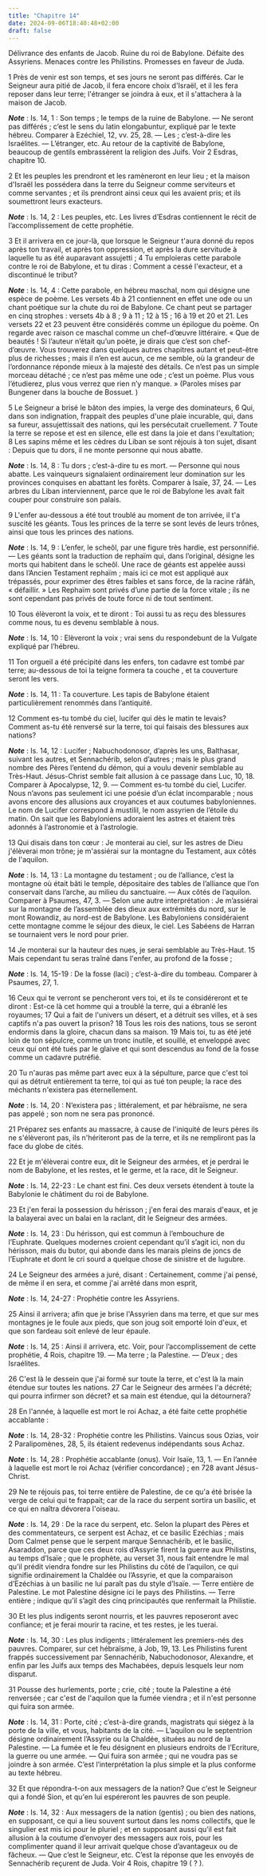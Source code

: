 ```yaml
---
title: "Chapitre 14"
date: 2024-09-06T18:40:48+02:00
draft: false
---
```



Délivrance des enfants de Jacob.
Ruine du roi de Babylone.
Défaite des Assyriens.
Menaces contre les Philistins.
Promesses en faveur de Juda.


1 Près de venir est son temps, et ses jours ne seront pas différés. Car le Seigneur aura pitié de Jacob, il fera encore choix d'Israël, et il les fera reposer dans leur terre; l'étranger se joindra à eux, et il s'attachera à la maison de Jacob.

***Note*** :  Is. 14, 1 : Son temps ; le temps de la ruine de Babylone. ― Ne seront pas différés ; c’est le sens du latin elongabuntur, expliqué par le texte hébreu. Comparer à Ezéchiel, 12, vv. 25, 28. ― Les ; c’est-à-dire les Israélites. ― L’étranger, etc. Au retour de la captivité de Babylone, beaucoup de gentils embrassèrent la religion des Juifs. Voir 2 Esdras, chapitre 10.

2 Et les peuples les prendront et les ramèneront en leur lieu ; et la maison d'Israël les possédera dans la terre du Seigneur comme serviteurs et comme servantes ; et ils prendront ainsi ceux qui les avaient pris; et ils soumettront leurs exacteurs.

***Note*** :  Is. 14, 2 : Les peuples, etc. Les livres d’Esdras contiennent le récit de l’accomplissement de cette prophétie.


3 Et il arrivera en ce jour-là, que lorsque le Seigneur t'aura donné du repos après ton travail, et après ton oppression, et après la dure servitude à laquelle tu as été auparavant assujetti ; 4 Tu emploieras cette parabole contre le roi de Babylone, et tu diras : Comment a cessé l'exacteur, et a discontinué le tribut?

***Note*** :  Is. 14, 4 : Cette parabole, en hébreu maschal, nom qui désigne une espèce de poème. Les versets 4b à 21 contiennent en effet une ode ou un chant poétique sur la chute du roi de Babylone. Ce chant peut se partager en cinq strophes : versets 4b à 8 ; 9 à 11 ; 12 à 15 ; 16 à 19 et 20 et 21. Les versets 22 et 23 peuvent être considérés comme un épilogue du poème. On regarde avec raison ce maschal comme un chef-d’œuvre littéraire. « Que de beautés ! Si l’auteur n’était qu’un poète, je dirais que c’est son chef-d’œuvre. Vous trouverez dans quelques autres chapitres autant et peut-être plus de richesses ; mais il n’en est aucun, ce me semble, où la grandeur de l’ordonnance réponde mieux à la majesté des détails. Ce n’est pas un simple morceau détaché ; ce n’est pas même une ode ; c’est un poème. Plus vous l’étudierez, plus vous verrez que rien n’y manque. » (Paroles mises par Bungener dans la bouche de Bossuet. )


5 Le Seigneur a brisé le bâton des impies, la verge des dominateurs, 6 Qui, dans son indignation, frappait des peuples d'une plaie incurable, qui, dans sa fureur, assujettissait des nations, qui les persécutait cruellement. 7 Toute la terre se repose et est en silence, elle est dans la joie et dans l'exultation; 8 Les sapins même et les cèdres du Liban se sont réjouis à ton sujet, disant : Depuis que tu dors, il ne monte personne qui nous abatte.

***Note*** :  Is. 14, 8 : Tu dors ; c’est-à-dire tu es mort. ― Personne qui nous abatte. Les vainqueurs signalaient ordinairement leur domination sur les provinces conquises en abattant les forêts. Comparer à Isaïe, 37, 24. ― Les arbres du Liban interviennent, parce que le roi de Babylone les avait fait couper pour construire son palais.


9 L'enfer au-dessous a été tout troublé au moment de ton arrivée, il t'a suscité les géants. Tous les princes de la terre se sont levés de leurs trônes, ainsi que tous les princes des nations.

***Note*** :  Is. 14, 9 : L’enfer, le scheôl, par une figure très hardie, est personnifié. ― Les géants sont la traduction de rephaïm qui, dans l’original, désigne les morts qui habitent dans le scheôl. Une race de géants est appelée aussi dans l’Ancien Testament rephaïm ; mais ici ce mot est appliqué aux trépassés, pour exprimer des êtres faibles et sans force, de la racine râfâh, « défaillir. » Les Rephaïm sont privés d’une partie de la force vitale ; ils ne sont cependant pas privés de toute force ni de tout sentiment.

10 Tous élèveront la voix, et te diront : Toi aussi tu as reçu des blessures comme nous, tu es devenu semblable à nous.

***Note*** :  Is. 14, 10 : Elèveront la voix ; vrai sens du respondebunt de la Vulgate expliqué par l’hébreu.

11 Ton orgueil a été précipité dans les enfers, ton cadavre est tombé par terre; au-dessous de toi la teigne formera ta couche , et ta couverture seront les vers.

***Note*** :  Is. 14, 11 : Ta couverture. Les tapis de Babylone étaient particulièrement renommés dans l’antiquité.


12 Comment es-tu tombé du ciel, lucifer qui dès le matin te levais? Comment as-tu été renversé sur la terre, toi qui faisais des blessures aux nations?

***Note*** :  Is. 14, 12 : Lucifer ; Nabuchodonosor, d’après les uns, Balthasar, suivant les autres, et Sennachérib, selon d’autres ; mais le plus grand nombre des Pères l’entend du démon, qui a voulu devenir semblable au Très-Haut. Jésus-Christ semble fait allusion à ce passage dans Luc, 10, 18. Comparer à Apocalypse, 12, 9. ― Comment es-tu tombé du ciel, Lucifer. Nous n’avons pas seulement ici une poésie d’un éclat incomparable ; nous avons encore des allusions aux croyances et aux coutumes babyloniennes. Le nom de Lucifer correspond à mustilil, le nom assyrien de l’étoile du matin. On sait que les Babyloniens adoraient les astres et étaient très adonnés à l’astronomie et à l’astrologie.

13 Qui disais dans ton cœur : Je monterai au ciel, sur les astres de Dieu j'élèverai mon trône; je m'assiérai sur la montagne du Testament, aux côtés de l'aquilon.

***Note*** :  Is. 14, 13 : La montagne du testament ; ou de l’alliance, c’est la montagne où était bâti le temple, dépositaire des tables de l’alliance que l’on conservait dans l’arche, au milieu du sanctuaire. ― Aux côtés de l’aquilon. Comparer à Psaumes, 47, 3. ― Selon une autre interprétation : Je m’assiérai sur la montagne de l’assemblée des dieux aux extrémités du nord, sur le mont Rowandiz, au nord-est de Babylone. Les Babyloniens considéraient cette montagne comme le séjour des dieux, le ciel. Les Sabéens de Harran se tournaient vers le nord pour prier.

14 Je monterai sur la hauteur des nues, je serai semblable au Très-Haut. 15 Mais cependant tu seras traîné dans l'enfer, au profond de la fosse ;

***Note*** :  Is. 14, 15-19 : De la fosse (laci) ; c’est-à-dire du tombeau. Comparer à Psaumes, 27, 1.


16 Ceux qui te verront se pencheront vers toi, et ils te considéreront et te diront : Est-ce là cet homme qui a troublé la terre, qui a ébranlé les royaumes; 17 Qui a fait de l'univers un désert, et a détruit ses villes, et à ses captifs n'a pas ouvert la prison? 18 Tous les rois des nations, tous se seront endormis dans la gloire, chacun dans sa maison. 19 Mais toi, tu as été jeté loin de ton sépulcre, comme un tronc inutile, et souillé, et enveloppé avec ceux qui ont été tués par le glaive et qui sont descendus au fond de la fosse comme un cadavre putréfié.


20 Tu n'auras pas même part avec eux à la sépulture, parce que c'est toi qui as détruit entièrement ta terre, toi qui as tué ton peuple; la race des méchants n'existera pas éternellement.

***Note*** :  Is. 14, 20 : N’existera pas ; littéralement, et par hébraïsme, ne sera pas appelé ; son nom ne sera pas prononcé.

21 Préparez ses enfants au massacre, à cause de l'iniquité de leurs pères ils ne s'élèveront pas, ils n'hériteront pas de la terre, et ils ne rempliront pas la face du globe de cités.


22 Et je m'élèverai contre eux, dit le Seigneur des armées, et je perdrai le nom de Babylone, et les restes, et le germe, et la race, dit le Seigneur.

***Note*** :  Is. 14, 22-23 : Le chant est fini. Ces deux versets étendent à toute la Babylonie le châtiment du roi de Babylone.

23 Et j'en ferai la possession du hérisson ; j'en ferai des marais d'eaux, et je la balayerai avec un balai en la raclant, dit le Seigneur des armées.

***Note*** :  Is. 14, 23 : Du hérisson, qui est commun à l’embouchure de l’Euphrate. Quelques modernes croient cependant qu’il s’agit ici, non du hérisson, mais du butor, qui abonde dans les marais pleins de joncs de l’Euphrate et dont le cri sourd a quelque chose de sinistre et de lugubre.


24 Le Seigneur des armées a juré, disant : Certainement, comme j'ai pensé, de même il en sera, et comme j'ai arrêté dans mon esprit,

***Note*** :  Is. 14, 24-27 : Prophétie contre les Assyriens.

25 Ainsi il arrivera; afin que je brise l'Assyrien dans ma terre, et que sur mes montagnes je le foule aux pieds, que son joug soit emporté loin d'eux, et que son fardeau soit enlevé de leur épaule.

***Note*** :  Is. 14, 25 : Ainsi il arrivera, etc. Voir, pour l’accomplissement de cette prophétie, 4 Rois, chapitre 19. ― Ma terre ; la Palestine. ― D’eux ; des Israélites.

26 C'est là le dessein que j'ai formé sur toute la terre, et c'est là la main étendue sur toutes les nations. 27 Car le Seigneur des armées l'a décrété; qui pourra infirmer son décret? et sa main est étendue, qui la détournera?


28 En l'année, à laquelle est mort le roi Achaz, a été faite cette prophétie accablante :

***Note*** :  Is. 14, 28-32 : Prophétie contre les Philistins. Vaincus sous Ozias, voir 2 Paralipomènes, 28, 5, ils étaient redevenus indépendants sous Achaz.

***Note*** :  Is. 14, 28 : Prophétie accablante (onus). Voir Isaïe, 13, 1. ― En l’année à laquelle est mort le roi Achaz (vérifier concordance) ; en 728 avant Jésus-Christ.

29 Ne te réjouis pas, toi terre entière de Palestine, de ce qu'a été brisée la verge de celui qui te frappait; car de la race du serpent sortira un basilic, et ce qui en naîtra dévorera l'oiseau.

***Note*** :  Is. 14, 29 : De la race du serpent, etc. Selon la plupart des Pères et des commentateurs, ce serpent est Achaz, et ce basilic Ezéchias ; mais Dom Calmet pense que le serpent marque Sennachérib, et le basilic, Asaraddon, parce que ces deux rois d’Assyrie firent la guerre aux Philistins, au temps d’Isaïe ; que le prophète, au verset 31, nous fait entendre le mal qu’il prédit viendra fondre sur les Philistins du côté de l’aquilon, ce qui signifie ordinairement la Chaldée ou l’Assyrie, et que la comparaison d’Ezéchias à un basilic ne lui paraît pas du style d’Isaïe. ― Terre entière de Palestine. Le mot Palestine désigne ici le pays des Philistins. ― Terre entière ; indique qu’il s’agit des cinq principautés que renfermait la Philistie.


30 Et les plus indigents seront nourris, et les pauvres reposeront avec confiance; et je ferai mourir ta racine, et tes restes, je les tuerai.

***Note*** :  Is. 14, 30 : Les plus indigents ; littéralement les premiers-nés des pauvres. Comparer, sur cet hébraïsme, à Job, 19, 13. Les Philistins furent frappés successivement par Sennachérib, Nabuchodonosor, Alexandre, et enfin par les Juifs aux temps des Machabées, depuis lesquels leur nom disparut.


31 Pousse des hurlements, porte ; crie, cité ; toute la Palestine a été renversée ; car c'est de l'aquilon que la fumée viendra ; et il n'est personne qui fuira son armée.

***Note*** :  Is. 14, 31 : Porte, cité ; c’est-à-dire grands, magistrats qui siégez à la porte de la ville, et vous, habitants de la cité. ― L’aquilon ou le septentrion désigne ordinairement l’Assyrie ou la Chaldée, situées au nord de la Palestine. ― La fumée et le feu désignent en plusieurs endroits de l’Ecriture, la guerre ou une armée. ― Qui fuira son armée ; qui ne voudra pas se joindre à son armée. C’est l’interprétation la plus simple et la plus conforme au texte hébreu.


32 Et que répondra-t-on aux messagers de la nation? Que c'est le Seigneur qui a fondé Sion, et qu'en lui espéreront les pauvres de son peuple.

***Note*** :  Is. 14, 32 : Aux messagers de la nation (gentis) ; ou bien des nations, en supposant, ce qui a lieu souvent surtout dans les noms collectifs, que le singulier est mis ici pour le pluriel ; et en supposant aussi qu’il est fait allusion à la coutume d’envoyer des messagers aux rois, pour les complimenter quand il leur arrivait quelque chose d’avantageux ou de fâcheux. ― Que c’est le Seigneur, etc. C’est la réponse que les envoyés de Sennachérib reçurent de Juda. Voir 4 Rois, chapitre 19 ( ? ).

